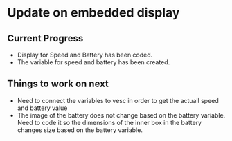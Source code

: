 # Update on embedded display
## Current Progress
 - Display for Speed and Battery has been coded.
 - The variable for speed and battery has been created.

## Things to work on next
 - Need to connect the variables to vesc in order to get the actuall speed and battery value
 - The image of the battery does not change based on the battery variable. Need to code it so the dimensions of the inner box in the battery changes size based on the battery variable.
